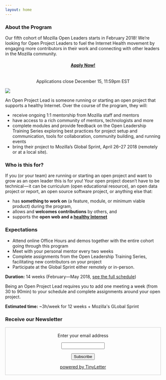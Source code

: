 ```yaml
---
layout: home
---
```


### About the Program

Our fifth cohort of Mozilla Open Leaders starts in February 2018! We’re looking for Open Project Leaders to fuel the Internet Health movement by engaging more contributors in their work and connecting with other leaders in the Mozilla community.

<div class="home-card"><center><h4><a href="https://goo.gl/forms/O0bx7OtL2cw7fOsI3">Apply Now!</a></h4><br />Applications close December 15, 11:59pm EST</center></div>

![](/leadership-training/img/mozfest.jpeg)

An Open Project Lead is someone running or starting an open project that supports a healthy Internet. Over the course of the program, they will:

* receive ongoing 1:1 mentorship from Mozilla staff and mentors
* have access to a rich community of mentors, technologists and more
* complete modules and provide feedback on the Open Leadership Training Series exploring best practices for project setup and communication, tools for collaboration, community building, and running events
* bring their project to Mozilla’s Global Sprint, April 26–27 2018 (remotely or at a local site).

### Who is this for?
If you (or your team) are running or starting an open project and want to grow as an open leader this is for you! Your open project doesn’t have to be technical — it can be curriculum (open educational resource), an open data project or report, an open source software project, or anything else that:

* has **something to work on** (a feature, module, or minimum viable product) during the program,
* allows and **welcomes contributions** by others, and
* supports the **open web and a [healthy Internet](https://internethealthreport.org/v01/)**

### Expectations
* Attend online Office Hours and demos together with the entire cohort going through this program
* Meet with your personal mentor every two weeks
* Complete assignments from the Open Leadership Training Series, facilitating new contributors on your project
* Participate at the Global Sprint either remotely or in-person.

**Duration:** 14 weeks (February—May 2018, [see the full schedule](/leadership-training/round-5/schedule/))

Being an Open Project Lead requires you to add one meeting a week (from 30 to 90min) to your schedule and complete assignments around your open project.

**Estimated time:** ~3h/week for 12 weeks + Mozilla's GLobal Sprint

### Receive our Newsletter

 <form style="border:1px solid #ccc;padding:3px;text-align:center;" action="https://tinyletter.com/MozOpenLeaders" method="post" target="popupwindow" onsubmit="window.open('https://tinyletter.com/MozOpenLeaders', 'popupwindow', 'scrollbars=yes,width=800,height=600');return true"><p><label for="tlemail">Enter your email address</label></p><p><input type="text" style="width:140px" name="email" id="tlemail" /></p><input type="hidden" value="1" name="embed"/><input type="submit" value="Subscribe" /><p><a href="https://tinyletter.com" target="_blank">powered by TinyLetter</a></p></form>

